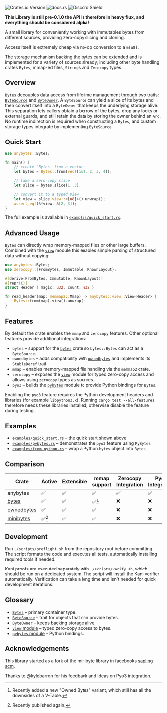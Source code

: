 ![Crates.io Version](https://img.shields.io/crates/v/anybytes)
![docs.rs](https://img.shields.io/docsrs/anybytes)
![Discord Shield](https://discordapp.com/api/guilds/795317845181464651/widget.png?style=shield)

**This Library is still pre-0.1.0 the API is therefore in heavy flux, and everything should be considered alpha!**

A small library for conveniently working with immutables bytes from different sources, providing zero-copy slicing and cloning.

Access itself is extremely cheap via no-op conversion to a `&[u8]`.
 
The storage mechanism backing the bytes can be extended
and is implemented for a variety of sources already,
including other byte handling crates `Bytes`, mmap-ed files,
`String`s and `Zerocopy` types.

## Overview

`Bytes` decouples data access from lifetime management through two traits:
[`ByteSource`](src/bytes.rs) and [`ByteOwner`](src/bytes.rs).  A `ByteSource`
can yield a slice of its bytes and then convert itself into a `ByteOwner` that
keeps the underlying storage alive.  This separation lets callers obtain a
borrow of the bytes, drop any locks or external guards, and still retain the
data by storing the owner behind an `Arc`.  No runtime indirection is required
when constructing a `Bytes`, and custom storage types integrate by
implementing `ByteSource`.

## Quick Start

```rust
use anybytes::Bytes;

fn main() {
    // create `Bytes` from a vector
    let bytes = Bytes::from(vec![1u8, 2, 3, 4]);

    // take a zero-copy slice
    let slice = bytes.slice(1..3);

    // convert it to a typed View
    let view = slice.view::<[u8]>().unwrap();
    assert_eq!(&*view, &[2, 3]);
}
```

The full example is available in [`examples/quick_start.rs`](examples/quick_start.rs).

## Advanced Usage

`Bytes` can directly wrap memory-mapped files or other large buffers.  Combined
with the [`view`](src/view.rs) module this enables simple parsing of structured
data without copying:

```rust
use anybytes::Bytes;
use zerocopy::{FromBytes, Immutable, KnownLayout};

#[derive(FromBytes, Immutable, KnownLayout)]
#[repr(C)]
struct Header { magic: u32, count: u32 }

fn read_header(map: memmap2::Mmap) -> anybytes::view::View<Header> {
    Bytes::from(map).view().unwrap()
}
```

## Features

By default the crate enables the `mmap` and `zerocopy` features.
Other optional features provide additional integrations:

- `bytes` &ndash; support for the [`bytes`](https://crates.io/crates/bytes) crate so `bytes::Bytes` can act as a `ByteSource`.
- `ownedbytes` &ndash; adds compatibility with [`ownedbytes`](https://crates.io/crates/ownedbytes) and implements its `StableDeref` trait.
- `mmap` &ndash; enables memory-mapped file handling via the `memmap2` crate.
- `zerocopy` &ndash; exposes the [`view`](src/view.rs) module for typed zero-copy access and allows using `zerocopy` types as sources.
- `pyo3` &ndash; builds the [`pybytes`](src/pybytes.rs) module to provide Python bindings for `Bytes`.

Enabling the `pyo3` feature requires the Python development headers and libraries
(for example `libpython3.x`). Running `cargo test --all-features` therefore
needs these libraries installed; otherwise disable the feature during testing.

## Examples

- [`examples/quick_start.rs`](examples/quick_start.rs) – the quick start shown above
- [`examples/pybytes.rs`](examples/pybytes.rs) – demonstrates the `pyo3` feature using `PyBytes`
- [`examples/from_python.rs`](examples/from_python.rs) – wrap a Python `bytes` object into `Bytes`

## Comparison

| Crate | Active | Extensible | mmap support | Zerocopy Integration | Pyo3 Integration | kani verified |
| ----- | ------ | ---------- | ------------ | -------------------- | ---------------- | -------- |
| anybytes | ✅ | ✅ | ✅ | ✅ | ✅ | 🚧 |
| [bytes](https://crates.io/crates/bytes) | ✅ | ✅ | ✅[^1] | ❌ | ❌ | ❌ |
| [ownedbytes](https://crates.io/crates/ownedbytes) | ✅ | ✅ | ✅ | ❌ | ❌ | ❌ |
| [minibytes](https://crates.io/crates/sapling-minibytes) | ✅[^2] | ✅ | ✅ | ❌ | ❌ | ❌ |

[^1]: Recently added a new "Owned Bytes" variant, which still has all the downsides of a V-Table.
[^2]: Recently published again.

## Development

Run `./scripts/preflight.sh` from the repository root before committing. The
script formats the code and executes all tests, automatically installing required
tools if needed.

Kani proofs are executed separately with `./scripts/verify.sh`, which should be
run on a dedicated system. The script will install the Kani verifier
automatically. Verification can take a long time and isn't needed for quick
development iterations.

## Glossary

- [`Bytes`](src/bytes.rs) &ndash; primary container type.
- [`ByteSource`](src/bytes.rs) &ndash; trait for objects that can provide bytes.
- [`ByteOwner`](src/bytes.rs) &ndash; keeps backing storage alive.
- [`view` module](src/view.rs) &ndash; typed zero-copy access to bytes.
- [`pybytes` module](src/pybytes.rs) &ndash; Python bindings.

## Acknowledgements
This library started as a fork of the minibyte library in facebooks [sapling scm](https://github.com/facebook/sapling).

Thanks to @kylebarron for his feedback and ideas on Pyo3 integration.
